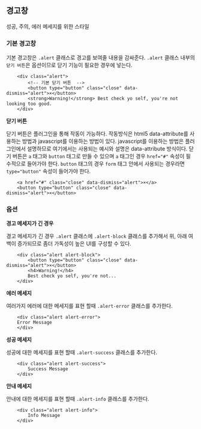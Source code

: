 <!--
layout: 'post'
section: 'Cornerstone Framework'
title: '경고창'
outline: '성공, 주의, 에러 메세지를 위한 스타일. 기본 경고창은 .alert 클래스로 경고를 보여줄 내용을 감싸준다. .alert 클래스 내부의 닫기 버튼은 옵션이므로 닫기 기능이 필요한 경우에 넣는다. 닫기 버튼은 플러그인을 통해 작동이 가능하다. 작동방식은 html5 data-attribute를 사용하는 방법과 javascript를 이용하는 방법이 있다...'
date: '2012-11-16'
tagstr: 'widget'
order: '[4, 2, 8]'
thumbnail: '4.2.08.arert.png'
-->

## 경고창

성공, 주의, 에러 메세지를 위한 스타일

### 기본 경고창

기본 경고창은 `.alert` 클래스로 경고를 보여줄 내용을 감싸준다. `.alert` 클래스 내부의  `닫기 버튼`은 옵션이므로 닫기 기능이 필요한 경우에 넣는다.

``` cm
    <div class="alert">
    	<!-- 기본 닫기 버튼  -->
        <button type="button" class="close" data-dismiss="alert">×</button>
        <strong>Warning!</strong> Best check yo self, you're not looking too good.
    </div>
```

__닫기 버튼__

닫기 버튼은 플러그인을 통해 작동이 가능하다. 작동방식은 html5 data-attribute를 사용하는 방법과 javascript를 이용하는 방법이 있다. javascript를 이용하는 방법은 플러그인에서 설명하므로 여기에서는 사용되는 예시와 설명은 data-attribute 방식이다. 닫기 버튼은 `a` 태그와 `button` 태그로 만들 수 있으며 `a` 태그인 경우 `href="#"` 속성이 필수적으로 들어가야 한다. `button` 태그의 경우 `form` 태그 안에서 사용되는 경우라면 `type="button"`  속성이 들어가야 한다.

``` cm
    <a href="#" class="close" data-dismiss="alert">×</a>
    <button type="button" class="close" data-dismiss="alert">×</button>
```

### 옵션

__경고 메세지가 긴 경우__

경고 메세지가 긴 경우 `.alert` 클래스에 `.alert-block` 클래스를 추가해서 위, 아래 여백이 증가되므로 좀더 가독성이 높은 UI를 구성할 수 있다.

``` cm
    <div class="alert alert-block">
        <button type="button" class="close" data-dismiss="alert">×</button>
        <h4>Warning!</h4>
        Best check yo self, you're not...
    </div>
```

__에러 메세지__

여러가지 에러에 대한 메세지를 표현 할때 `.alert-error` 클래스를 추가한다.

``` cm
    <div class="alert alert-error">
   	Error Message
    </div>
```

__성공 메세지__

성공에 대한 메세지를 표현 할때 `.alert-success` 클래스를 추가한다.

``` cm
    <div class="alert alert-success">
   		Success Message
    </div>
```

__안내 메세지__

안내에 대한 메세지를 표현 할때 `.alert-info` 클래스를 추가한다.

``` cm
    <div class="alert alert-info">
    	Info Message
    </div>
```
